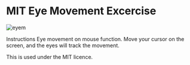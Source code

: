# MIT Eye Movement Excercise


![eyem](https://user-images.githubusercontent.com/109193497/192194368-a2ad6f9f-8e01-4677-aecd-c64937e4fa8f.png)


 Instructions
 Eye movement on mouse function.  Move your cursor on the screen, and the eyes will track the movement.
 
 This is used under the MIT licence.
